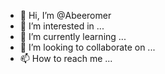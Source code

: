 - 👋 Hi, I’m @Abeeromer
- 👀 I’m interested in ...
- 🌱 I’m currently learning ...
- 💞️ I’m looking to collaborate on ...
- 📫 How to reach me ...

<!---
Abeeromer/Abeeromer is a ✨ special ✨ repository because its `README.md` (this file) appears on your GitHub profile.
You can click the Preview link to take a look at your changes.
--->
